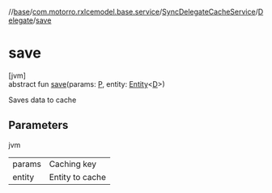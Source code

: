 //[base](../../../../index.md)/[com.motorro.rxlcemodel.base.service](../../index.md)/[SyncDelegateCacheService](../index.md)/[Delegate](index.md)/[save](save.md)

# save

[jvm]\
abstract fun [save](save.md)(params: [P](index.md), entity: [Entity](../../../com.motorro.rxlcemodel.base.entity/-entity/index.md)&lt;[D](index.md)&gt;)

Saves data to cache

## Parameters

jvm

| | |
|---|---|
| params | Caching key |
| entity | Entity to cache |
